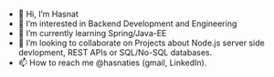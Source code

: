 - 👋 Hi, I’m Hasnat
- 👀 I’m interested in Backend Development and Engineering
- 🌱 I’m currently learning Spring/Java-EE
- 💞️ I’m looking to collaborate on Projects about Node.js server side devlopment, REST APIs or SQL/No-SQL databases.
- 📫 How to reach me @hasnaties (gmail, LinkedIn).
